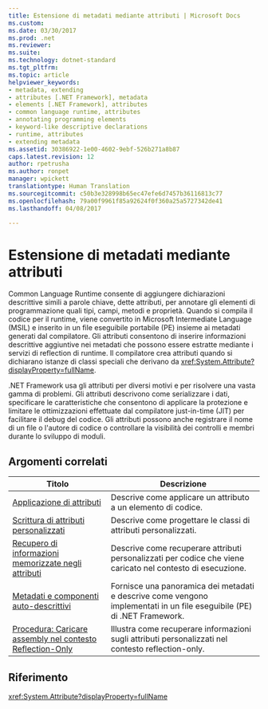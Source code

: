 ```yaml
---
title: Estensione di metadati mediante attributi | Microsoft Docs
ms.custom: 
ms.date: 03/30/2017
ms.prod: .net
ms.reviewer: 
ms.suite: 
ms.technology: dotnet-standard
ms.tgt_pltfrm: 
ms.topic: article
helpviewer_keywords:
- metadata, extending
- attributes [.NET Framework], metadata
- elements [.NET Framework], attributes
- common language runtime, attributes
- annotating programming elements
- keyword-like descriptive declarations
- runtime, attributes
- extending metadata
ms.assetid: 30386922-1e00-4602-9ebf-526b271a8b87
caps.latest.revision: 12
author: rpetrusha
ms.author: ronpet
manager: wpickett
translationtype: Human Translation
ms.sourcegitcommit: c50b3e328998b65ec47efe6d7457b36116813c77
ms.openlocfilehash: 79a00f9961f85a92624f0f360a25a5727342de41
ms.lasthandoff: 04/08/2017

---
```

# <a name="extending-metadata-using-attributes"></a>Estensione di metadati mediante attributi
Common Language Runtime consente di aggiungere dichiarazioni descrittive simili a parole chiave, dette attributi, per annotare gli elementi di programmazione quali tipi, campi, metodi e proprietà. Quando si compila il codice per il runtime, viene convertito in Microsoft Intermediate Language (MSIL) e inserito in un file eseguibile portabile (PE) insieme ai metadati generati dal compilatore. Gli attributi consentono di inserire informazioni descrittive aggiuntive nei metadati che possono essere estratte mediante i servizi di reflection di runtime. Il compilatore crea attributi quando si dichiarano istanze di classi speciali che derivano da <xref:System.Attribute?displayProperty=fullName>.  
  
 .NET Framework usa gli attributi per diversi motivi e per risolvere una vasta gamma di problemi. Gli attributi descrivono come serializzare i dati, specificare le caratteristiche che consentono di applicare la protezione e limitare le ottimizzazioni effettuate dal compilatore just-in-time (JIT) per facilitare il debug del codice. Gli attributi possono anche registrare il nome di un file o l'autore di codice o controllare la visibilità dei controlli e membri durante lo sviluppo di moduli.  
  
## <a name="related-topics"></a>Argomenti correlati  
  
|Titolo|Descrizione|  
|-----------|-----------------|  
|[Applicazione di attributi](../../../docs/standard/attributes/applying-attributes.md)|Descrive come applicare un attributo a un elemento di codice.|  
|[Scrittura di attributi personalizzati](../../../docs/standard/attributes/writing-custom-attributes.md)|Descrive come progettare le classi di attributi personalizzati.|  
|[Recupero di informazioni memorizzate negli attributi](../../../docs/standard/attributes/retrieving-information-stored-in-attributes.md)|Descrive come recuperare attributi personalizzati per codice che viene caricato nel contesto di esecuzione.|  
|[Metadati e componenti auto-descrittivi](../../../docs/standard/metadata-and-self-describing-components.md)|Fornisce una panoramica dei metadati e descrive come vengono implementati in un file eseguibile (PE) di .NET Framework.|  
|[Procedura: Caricare assembly nel contesto Reflection-Only](../../../docs/framework/reflection-and-codedom/how-to-load-assemblies-into-the-reflection-only-context.md)|Illustra come recuperare informazioni sugli attributi personalizzati nel contesto reflection-only.|  
  
## <a name="reference"></a>Riferimento  
 <xref:System.Attribute?displayProperty=fullName>
